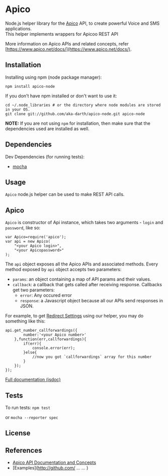 # Apico

Node.js helper library for the [Apico](https://apico.net) API, to create powerful Voice and SMS applications.  
This helper implements wrappers for Apicoo REST API

More information on Apico APIs and related concepts, refer [https://www.apico.net/docs/](https://www.apico.net/docs/).

Installation
---------------
Installing using npm (node package manager):
~~~~~~~~~~~~~~~~~~~~~~~~~~~~~~~~~~~~~~~~~~~
npm install apico-node
~~~~~~~~~~~~~~~~~~~~~~~~~~~~~~~~~~~~~~~~~~~
If you don't have npm installed or don't want to use it:

~~~~~~~~~~~~~~~~~~~~~~~~~~~~~~~~~~~~~~~~~~~~~~~~~~~~~~~~~~~~~~~~~~~~~~~~~~~~~~~~~~~
cd ~/.node_libraries # or the directory where node modules are stored in your OS.
git clone git://github.com/aka-darth/apico-node.git apico-node
~~~~~~~~~~~~~~~~~~~~~~~~~~~~~~~~~~~~~~~~~~~~~~~~~~~~~~~~~~~~~~~~~~~~~~~~~~~~~~~~~~~

**NOTE:** If you are not using `npm` for installation, then make sure that the dependencies used are installed as well.

## Dependencies

Dev Dependencies (for running tests):
* [mocha](https://mochajs.org/)

## Usage

`Apico` node.js helper can be used to make REST API calls.

Apico
--------
`Apico` is constructor of Api instance, which takes two arguments - `login` and `password`, like so:

```
var Apico=require('apico');
var api = new Apico(
	"<your Apico login>",
	"<your Apicopassword>"
);
```

The `api` object exposes all the Apico APIs and associated methods. Every method exposed by `api` object accepts two parameters:
* `params`: an object containing a map of API params and their values.
* `callback`: a callback that gets called after receiving response. Callbacks get two parameters:
  * `error`: Any occured error
  * `response`: a Javascript object because all our APIs send responses in JSON.

For example, to get [Redirect Settings](https://www.apico.net/docs/api/rest/get-redirect-settings) using our helper, you may do something like this:
```
api.get_number_callforwardings({
		number:'<your Apico number>'
	},function(err,callforwardings){
		if(err){
			console.error(err);
		}else{
			//now you got `callforwardings` array for this number
		}
	});
});
```

[Full documentation (jsdoc)](https://rawgit.com/aka-darth/apico-node/master/jsdoc/index.html)

Tests
------
To run tests:
`npm test`

or
`mocha --reporter spec`

License
-------

References
----------
* [Apico API Documentation and Concepts](https://apico.net/docs/)  
* [Examples](http://github.com/  ... ... )  

 